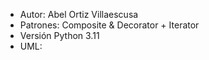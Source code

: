 - Autor: Abel Ortiz Villaescusa
- Patrones: Composite & Decorator + Iterator
- Versión Python 3.11
- UML:
